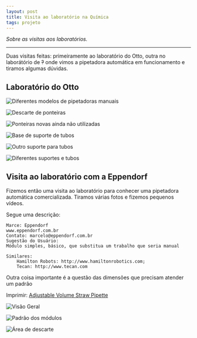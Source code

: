 ```yaml
---
layout: post
title: Visita ao laboratório na Química
tags: projeto
---
```


*Sobre as visitas aos laboratórios.*

-----

Duas visitas feitas: primeiramente ao laboratório do Otto, outra no laborátório de ~~?~~ onde vimos a pipetadora automática em funcionamento e tiramos algumas dúvidas.

## Laboratório do Otto

![Diferentes modelos de pipetadoras manuais](https://lh4.googleusercontent.com/-Dy8TNFwBiso/UxkHJt1jEXI/AAAAAAAAB5M/rdLgewvYTHg/w729-h547-no/IMG_20140306_193356.jpg)

![Descarte de ponteiras](https://lh4.googleusercontent.com/-fBH5CM8BRYU/UxkHmbuo3yI/AAAAAAAAB5k/KbVbtn3ZRi0/w729-h547-no/IMG_20140306_193410.jpg)

![Ponteiras novas ainda não utilizadas](https://lh6.googleusercontent.com/-G2tKoRub3KE/UxkH0j9RPsI/AAAAAAAAB5w/4ySpMzsDzGo/w729-h547-no/IMG_20140306_193416.jpg)

![Base de suporte de tubos](https://lh4.googleusercontent.com/-xW_0j6xrvlE/UxkIDN2sr_I/AAAAAAAAB58/bbPrVkTtqOs/w410-h547-no/IMG_20140306_193551.jpg)

![Outro suporte para tubos](https://lh5.googleusercontent.com/-b61mfN9WEu0/UxkIiFjNmWI/AAAAAAAAB6U/6-rC9yMfjdQ/w410-h547-no/IMG_20140306_193555.jpg)

![Diferentes suportes e tubos](https://lh5.googleusercontent.com/-X66x4FeyFi8/UxkJE3GvNKI/AAAAAAAAB6s/8ZCfaCV5Ccg/w729-h547-no/IMG_20140306_193647.jpg)


## Visita ao laboratório com a Eppendorf

Fizemos então uma visita ao laboratório para conhecer uma pipetadora automática comercializada. Tiramos várias fotos e fizemos pequenos vídeos.

Segue uma descrição:

```
Marce: Eppendorf
www.eppendorf.com.br
Contato: marcelo@eppendorf.com.br
Sugestão do Usuário:
Módulo simples, básico, que substitua um trabalho que seria manual

Similares:
	Hamilton Robots: http://www.hamiltonrobotics.com;
	Tecan: http://www.tecan.com
```

Outra coisa importante é a questão das dimensões que precisam atender um padrão

Imprimir:
[Adjustable Volume Straw Pipette](http://www.thingiverse.com/thing:64977)

![Visão Geral](https://lh4.googleusercontent.com/AmdoAQmEX9EdcCvv8EvIPEcIcNcvkAjX_CFA4jVKXuM=w704-h528-no)

![Padrão dos módulos](https://lh6.googleusercontent.com/-Na8r4dcEC50/Ux92xeA6psI/AAAAAAAAB88/q9anIbsKNAI/w729-h547-no/IMG_20140311_141550.jpg)

![Área de descarte](https://lh5.googleusercontent.com/-T8OldB2R6Ic/Ux923j1sKwI/AAAAAAAAB9I/EAgO4JDGbAY/w729-h547-no/IMG_20140311_141610.jpg)

